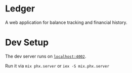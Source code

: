 # Ledger

A web application for balance tracking and financial history.

# Dev Setup

The dev server runs on [`localhost:4002`](http://localhost:4002).

Run it via `mix phx.server` or `iex -S mix.phx.server`
